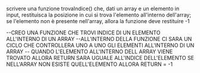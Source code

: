 scrivere una funzione trovaIndice() che, dati un array e un elemento in input, restituisca la posizione in cui si trova l'elemento all'interno dell'array; se l'elemento non è presente nell'array, allora la funzione deve restituire -1

--CREO UNA FUNZIONE CHE TROVI INDICE DI UN ELEMENTO ALL'INTERNO DI UN ARRAY
--ALL'INTERNO DELLA FUNZIONE CI SARA UN CICLO CHE CONTROLLERA UNO A UNO GLI ELEMENTI ALL'INTERNO DI UN ARRAY 
-- QUANDO L'ELEMENTO ALL'INTERNO DELL ARRAY VIENE TROVATO ALLORA RETURN SARA UGUALE ALL'INDICE DELL'ELEMENTO
SE NELL'ARRAY NON ESISTE QUELL'ELEMENTO ALLORA RETURN = -1

